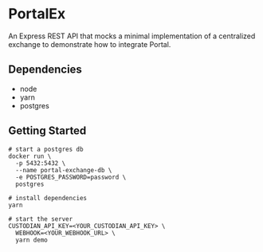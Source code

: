 # PortalEx

An Express REST API that mocks a minimal implementation of a centralized exchange to demonstrate how to integrate Portal.

## Dependencies

- node
- yarn
- postgres

## Getting Started

```
# start a postgres db
docker run \
  -p 5432:5432 \
  --name portal-exchange-db \
  -e POSTGRES_PASSWORD=password \
  postgres

# install dependencies
yarn

# start the server
CUSTODIAN_API_KEY=<YOUR_CUSTODIAN_API_KEY> \
  WEBHOOK=<YOUR_WEBHOOK_URL> \
  yarn demo
```
